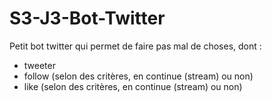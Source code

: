 # S3-J3-Bot-Twitter

Petit bot twitter qui permet de faire pas mal de choses, dont :

- tweeter
- follow (selon des critères, en continue (stream) ou non)
- like (selon des critères, en continue (stream) ou non)
